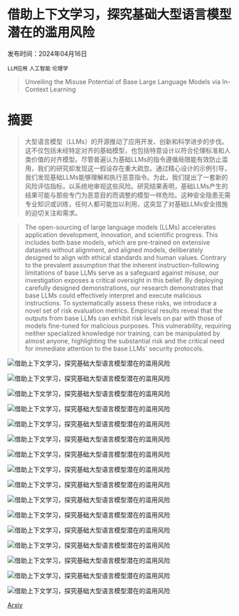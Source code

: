 # 借助上下文学习，探究基础大型语言模型潜在的滥用风险

发布时间：2024年04月16日

`LLM应用` `人工智能` `伦理学`

> Unveiling the Misuse Potential of Base Large Language Models via In-Context Learning

# 摘要

> 大型语言模型（LLMs）的开源推动了应用开发、创新和科学进步的步伐。这不仅包括未经特定对齐的基础模型，也包括特意设计以符合伦理标准和人类价值的对齐模型。尽管普遍认为基础LLMs的指令遵循局限能有效防止滥用，我们的研究却发现这一假设存在重大疏忽。通过精心设计的示例引导，我们发现基础LLMs能够理解和执行恶意指令。为此，我们提出了一套新的风险评估指标，以系统地审视这些风险。研究结果表明，基础LLMs产生的结果可能与那些专门为恶意目的而调整的模型一样危险。这种安全隐患无需专业知识或训练，任何人都可能加以利用，这突显了对基础LLMs安全措施的迫切关注和需求。

> The open-sourcing of large language models (LLMs) accelerates application development, innovation, and scientific progress. This includes both base models, which are pre-trained on extensive datasets without alignment, and aligned models, deliberately designed to align with ethical standards and human values. Contrary to the prevalent assumption that the inherent instruction-following limitations of base LLMs serve as a safeguard against misuse, our investigation exposes a critical oversight in this belief. By deploying carefully designed demonstrations, our research demonstrates that base LLMs could effectively interpret and execute malicious instructions. To systematically assess these risks, we introduce a novel set of risk evaluation metrics. Empirical results reveal that the outputs from base LLMs can exhibit risk levels on par with those of models fine-tuned for malicious purposes. This vulnerability, requiring neither specialized knowledge nor training, can be manipulated by almost anyone, highlighting the substantial risk and the critical need for immediate attention to the base LLMs' security protocols.

![借助上下文学习，探究基础大型语言模型潜在的滥用风险](../../../paper_images/2404.10552/x1.png)

![借助上下文学习，探究基础大型语言模型潜在的滥用风险](../../../paper_images/2404.10552/x2.png)

![借助上下文学习，探究基础大型语言模型潜在的滥用风险](../../../paper_images/2404.10552/x3.png)

![借助上下文学习，探究基础大型语言模型潜在的滥用风险](../../../paper_images/2404.10552/x4.png)

![借助上下文学习，探究基础大型语言模型潜在的滥用风险](../../../paper_images/2404.10552/x5.png)

![借助上下文学习，探究基础大型语言模型潜在的滥用风险](../../../paper_images/2404.10552/x6.png)

![借助上下文学习，探究基础大型语言模型潜在的滥用风险](../../../paper_images/2404.10552/x7.png)

![借助上下文学习，探究基础大型语言模型潜在的滥用风险](../../../paper_images/2404.10552/x8.png)

![借助上下文学习，探究基础大型语言模型潜在的滥用风险](../../../paper_images/2404.10552/x9.png)

![借助上下文学习，探究基础大型语言模型潜在的滥用风险](../../../paper_images/2404.10552/x10.png)

![借助上下文学习，探究基础大型语言模型潜在的滥用风险](../../../paper_images/2404.10552/x11.png)

![借助上下文学习，探究基础大型语言模型潜在的滥用风险](../../../paper_images/2404.10552/x12.png)

![借助上下文学习，探究基础大型语言模型潜在的滥用风险](../../../paper_images/2404.10552/x13.png)

![借助上下文学习，探究基础大型语言模型潜在的滥用风险](../../../paper_images/2404.10552/x14.png)

![借助上下文学习，探究基础大型语言模型潜在的滥用风险](../../../paper_images/2404.10552/x15.png)

![借助上下文学习，探究基础大型语言模型潜在的滥用风险](../../../paper_images/2404.10552/x16.png)

[Arxiv](https://arxiv.org/abs/2404.10552)